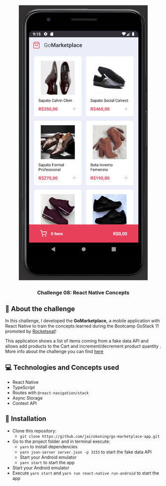 


<h1 align="center">
  <img alt="GoStack Challenge" src="https://raw.githubusercontent.com/jairokoning/go-marketplace-app/master/src/assets/go-marketplace.gif" />
</h1>

<h3 align="center">
  Challenge 08: React Native Concepts
</h3>

## :rocket: About the challenge

In this challenge, I developed the **GoMarketplace,** a mobile application with React Native to train the concepts learned during the Bootcamp GoStack 11 promoted by [Rocketseat](https://rocketseat.com.br/)!

This application shows a list of items coming from a fake data API and allows add products to the Cart and increment/decrement product quantity . More info about the challenge you can find [here](https://github.com/Rocketseat/bootcamp-gostack-desafios/tree/master/desafio-fundamentos-react-native)

## :computer: Technologies and Concepts used
- React Native
- TypeScript
- Routes with `@react-navigation/stack`
- Async Storage
- Context API

## :checkered_flag: Installation
- Clone this repository:
	-  `git clone https://github.com/jairokoning/go-marketplace-app.git`
- Go to the project folder and in terminal execute:
	-  `yarn` to install dependencies
	- `yarn json-server server.json -p 3333` to start the fake data API
	- Start your Android emulator
	- `yarn start` to start the app
- Start your Android emulator
- Execute `yarn start` and `yarn run react-native run-android` to start the app
